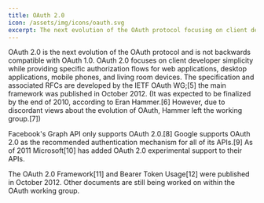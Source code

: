 ```yaml
---
title: OAuth 2.0
icon: /assets/img/icons/oauth.svg
excerpt: The next evolution of the OAuth protocol focusing on client developer simplicity
---
```

OAuth 2.0 is the next evolution of the OAuth protocol and is not backwards compatible with OAuth 1.0. OAuth 2.0 focuses on client developer simplicity while providing specific authorization flows for web applications, desktop applications, mobile phones, and living room devices. The specification and associated RFCs are developed by the IETF OAuth WG;[5] the main framework was published in October 2012. (It was expected to be finalized by the end of 2010, according to Eran Hammer.[6] However, due to discordant views about the evolution of OAuth, Hammer left the working group.[7])

Facebook's Graph API only supports OAuth 2.0.[8] Google supports OAuth 2.0 as the recommended authentication mechanism for all of its APIs.[9] As of 2011 Microsoft[10] has added OAuth 2.0 experimental support to their APIs.

The OAuth 2.0 Framework[11] and Bearer Token Usage[12] were published in October 2012. Other documents are still being worked on within the OAuth working group.

